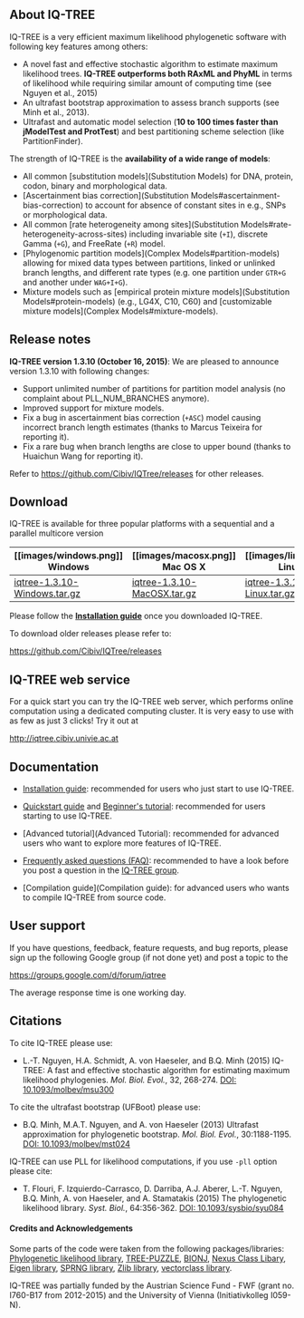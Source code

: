 About IQ-TREE
-------------

IQ-TREE is a very efficient maximum likelihood phylogenetic software with following key features among others:
* A novel fast and effective stochastic algorithm to estimate maximum likelihood trees. **IQ-TREE outperforms both RAxML and PhyML** in terms of likelihood while requiring similar amount of computing time (see Nguyen et al., 2015)
* An ultrafast bootstrap approximation to assess branch supports (see Minh et al., 2013).
* Ultrafast and automatic model selection (**10 to 100 times faster than jModelTest and ProtTest**) and best partitioning scheme selection (like PartitionFinder).

The strength of IQ-TREE is the **availability of a wide range of models**:

* All common [substitution models](Substitution Models) for DNA, protein, codon, binary and morphological data.
* [Ascertainment bias correction](Substitution Models#ascertainment-bias-correction) to account for absence of constant sites in e.g., SNPs or morphological data.
* All common [rate heterogeneity among sites](Substitution Models#rate-heterogeneity-across-sites) including invariable site (`+I`), discrete Gamma (`+G`), and FreeRate (`+R`) model.
* [Phylogenomic partition models](Complex Models#partition-models) allowing for mixed data types between partitions, linked or unlinked branch lengths, and different rate types (e.g. one partition under `GTR+G` and another under `WAG+I+G`).
* Mixture models such as [empirical protein mixture models](Substitution Models#protein-models) (e.g., LG4X, C10, C60) and [customizable mixture models](Complex Models#mixture-models).

Release notes
-------------

**IQ-TREE version 1.3.10 (October 16, 2015)**: We are pleased to announce version 1.3.10 with following changes:

* Support unlimited number of partitions for partition model analysis (no complaint about PLL_NUM_BRANCHES anymore).
* Improved support for mixture models.
* Fix a bug in ascertainment bias correction (`+ASC`) model causing incorrect branch length estimates (thanks to Marcus Teixeira for reporting it).
* Fix a rare bug when branch lengths are close to upper bound (thanks to Huaichun Wang for reporting it).

Refer to <https://github.com/Cibiv/IQTree/releases> for other releases.

Download 
--------

IQ-TREE is available for three popular platforms with a sequential and a parallel multicore version

| [[images/windows.png]] Windows | [[images/macosx.png]] Mac OS X | [[images/linux.png]] Linux |
|------------|--------------|--------------|
| [iqtree-1.3.10-Windows.tar.gz](https://github.com/Cibiv/IQTree/releases/download/v1.3.10/iqtree-1.3.10-Windows.tar.gz) | [iqtree-1.3.10-MacOSX.tar.gz](https://github.com/Cibiv/IQTree/releases/download/v1.3.10/iqtree-1.3.10-MacOSX.tar.gz) | [iqtree-1.3.10-Linux.tar.gz](https://github.com/Cibiv/IQTree/releases/download/v1.3.10/iqtree-1.3.10-Linux.tar.gz) |

Please follow the [**Installation guide**](Installation) once you downloaded IQ-TREE.

To download older releases please refer to:

<https://github.com/Cibiv/IQTree/releases>


IQ-TREE web service
-------------------

For a quick start you can try the IQ-TREE web server, which performs online computation using a dedicated computing cluster. It is very easy to use with as few as just 3 clicks! Try it out at

<http://iqtree.cibiv.univie.ac.at>


Documentation
-------------

* [Installation guide](Installation): recommended for users who just start to use IQ-TREE.

* [Quickstart guide](Quickstart) and [Beginner's tutorial](Tutorial): recommended for users starting to use IQ-TREE.

* [Advanced tutorial](Advanced Tutorial): recommended for advanced users who want to explore more features of IQ-TREE.

* [Frequently asked questions (FAQ)](Frequently-Asked-Questions): recommended to have a look before you post a question in the [IQ-TREE group](https://groups.google.com/d/forum/iqtree).

* [Compilation guide](Compilation guide): for advanced users who wants to compile IQ-TREE from source code.


User support
------------

If you have questions, feedback, feature requests, and bug reports, please sign up the following Google group (if not done yet) and post a topic to the 

<https://groups.google.com/d/forum/iqtree>

The average response time is one working day.

Citations
---------

To cite IQ-TREE please use:
* L.-T. Nguyen, H.A. Schmidt, A. von Haeseler, and B.Q. Minh (2015) IQ-TREE: A fast and effective stochastic algorithm for estimating maximum likelihood phylogenies. *Mol. Biol. Evol.*, 32, 268-274. [DOI: 10.1093/molbev/msu300](http://dx.doi.org/10.1093/molbev/msu300)

To cite the ultrafast bootstrap (UFBoot) please use:
* B.Q. Minh, M.A.T. Nguyen, and A. von Haeseler (2013) Ultrafast approximation for phylogenetic bootstrap. *Mol. Biol. Evol.*, 30:1188-1195. [DOI: 10.1093/molbev/mst024](http://dx.doi.org/10.1093/molbev/mst024)

IQ-TREE can use PLL for likelihood computations, if you use `-pll` option please cite:
* T. Flouri, F. Izquierdo-Carrasco, D. Darriba, A.J. Aberer, L.-T. Nguyen, B.Q. Minh, A. von Haeseler, and A. Stamatakis (2015) The phylogenetic likelihood library. *Syst. Biol.*, 64:356-362. [DOI: 10.1093/sysbio/syu084](http://dx.doi.org/10.1093/sysbio/syu084)


#### Credits and Acknowledgements

Some parts of the code were taken from the following packages/libraries: [Phylogenetic likelihood library](http://www.libpll.org), [TREE-PUZZLE](http://www.tree-puzzle.de), 
[BIONJ](http://dx.doi.org/10.1093/oxfordjournals.molbev.a025808), [Nexus Class Libary](http://dx.doi.org/10.1093/bioinformatics/btg319), [Eigen library](http://eigen.tuxfamily.org/),
[SPRNG library](http://www.sprng.org), [Zlib library](http://www.zlib.net), [vectorclass library](http://www.agner.org/optimize/).


IQ-TREE was partially funded by the Austrian Science Fund - FWF (grant no. I760-B17 from 2012-2015) and the University of Vienna (Initiativkolleg I059-N).
